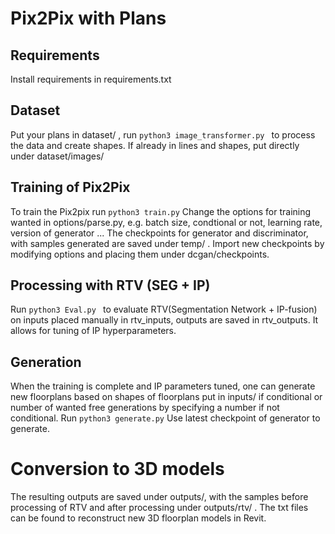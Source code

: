 # Pix2Pix with Plans
## Requirements
Install requirements in requirements.txt
## Dataset
Put your plans in dataset/ , run ```python3 image_transformer.py ``` to process the data and create shapes. If already in lines and shapes, put directly under dataset/images/
## Training of Pix2Pix
To train the Pix2pix run ```python3 train.py```
Change the options for training wanted in options/parse.py, e.g. batch size, condtional or not, learning rate, version of generator ...
The checkpoints for generator and discriminator, with samples generated are saved under temp/ . Import new checkpoints by modifying options and placing them under dcgan/checkpoints. 
## Processing with RTV (SEG + IP)
Run ```python3 Eval.py ``` to evaluate RTV(Segmentation Network + IP-fusion) on inputs placed manually in rtv_inputs, outputs are saved in rtv_outputs. It allows for tuning of IP hyperparameters.
## Generation
When the training is complete and IP parameters tuned, one can generate new floorplans based on shapes of floorplans put in inputs/ if conditional or number of wanted free generations by specifying a number if not conditional. Run ```python3 generate.py``` Use latest checkpoint of generator to generate. 
# Conversion to 3D models 
The resulting outputs are saved under outputs/, with the samples before processing of RTV and after processing under outputs/rtv/ . The txt files can be found to reconstruct new 3D floorplan models in Revit. 
